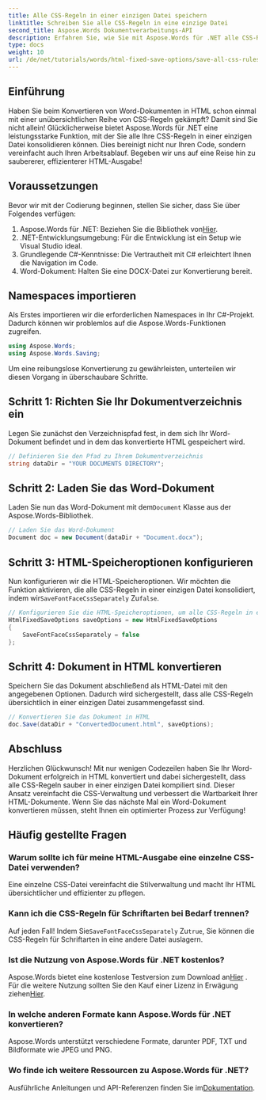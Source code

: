 ```yaml
---
title: Alle CSS-Regeln in einer einzigen Datei speichern
linktitle: Schreiben Sie alle CSS-Regeln in eine einzige Datei
second_title: Aspose.Words Dokumentverarbeitungs-API
description: Erfahren Sie, wie Sie mit Aspose.Words für .NET alle CSS-Regeln in eine einzige Datei schreiben, wenn Sie Dokumente mit HtmlFixedSaveOptions speichern. Folgen Sie diesem ausführlichen Tutorial für eine Schritt-für-Schritt-Anleitung.
type: docs
weight: 10
url: /de/net/tutorials/words/html-fixed-save-options/save-all-css-rules-in-single-file/
---
```

## Einführung

Haben Sie beim Konvertieren von Word-Dokumenten in HTML schon einmal mit einer unübersichtlichen Reihe von CSS-Regeln gekämpft? Damit sind Sie nicht allein! Glücklicherweise bietet Aspose.Words für .NET eine leistungsstarke Funktion, mit der Sie alle Ihre CSS-Regeln in einer einzigen Datei konsolidieren können. Dies bereinigt nicht nur Ihren Code, sondern vereinfacht auch Ihren Arbeitsablauf. Begeben wir uns auf eine Reise hin zu saubererer, effizienterer HTML-Ausgabe!

## Voraussetzungen

Bevor wir mit der Codierung beginnen, stellen Sie sicher, dass Sie über Folgendes verfügen:

1.  Aspose.Words für .NET: Beziehen Sie die Bibliothek von[Hier](https://releases.aspose.com/words/net/).
2. .NET-Entwicklungsumgebung: Für die Entwicklung ist ein Setup wie Visual Studio ideal.
3. Grundlegende C#-Kenntnisse: Die Vertrautheit mit C# erleichtert Ihnen die Navigation im Code.
4. Word-Dokument: Halten Sie eine DOCX-Datei zur Konvertierung bereit.

## Namespaces importieren

Als Erstes importieren wir die erforderlichen Namespaces in Ihr C#-Projekt. Dadurch können wir problemlos auf die Aspose.Words-Funktionen zugreifen.

```csharp
using Aspose.Words;
using Aspose.Words.Saving;
```

Um eine reibungslose Konvertierung zu gewährleisten, unterteilen wir diesen Vorgang in überschaubare Schritte.

## Schritt 1: Richten Sie Ihr Dokumentverzeichnis ein

Legen Sie zunächst den Verzeichnispfad fest, in dem sich Ihr Word-Dokument befindet und in dem das konvertierte HTML gespeichert wird.

```csharp
// Definieren Sie den Pfad zu Ihrem Dokumentverzeichnis
string dataDir = "YOUR DOCUMENTS DIRECTORY";
```

## Schritt 2: Laden Sie das Word-Dokument

 Laden Sie nun das Word-Dokument mit dem`Document` Klasse aus der Aspose.Words-Bibliothek.

```csharp
// Laden Sie das Word-Dokument
Document doc = new Document(dataDir + "Document.docx");
```

## Schritt 3: HTML-Speicheroptionen konfigurieren

 Nun konfigurieren wir die HTML-Speicheroptionen. Wir möchten die Funktion aktivieren, die alle CSS-Regeln in einer einzigen Datei konsolidiert, indem wir`SaveFontFaceCssSeparately` Zu`false`.

```csharp
// Konfigurieren Sie die HTML-Speicheroptionen, um alle CSS-Regeln in eine Datei zu schreiben
HtmlFixedSaveOptions saveOptions = new HtmlFixedSaveOptions 
{ 
    SaveFontFaceCssSeparately = false 
};
```

## Schritt 4: Dokument in HTML konvertieren

Speichern Sie das Dokument abschließend als HTML-Datei mit den angegebenen Optionen. Dadurch wird sichergestellt, dass alle CSS-Regeln übersichtlich in einer einzigen Datei zusammengefasst sind.

```csharp
// Konvertieren Sie das Dokument in HTML
doc.Save(dataDir + "ConvertedDocument.html", saveOptions);
```

## Abschluss

Herzlichen Glückwunsch! Mit nur wenigen Codezeilen haben Sie Ihr Word-Dokument erfolgreich in HTML konvertiert und dabei sichergestellt, dass alle CSS-Regeln sauber in einer einzigen Datei kompiliert sind. Dieser Ansatz vereinfacht die CSS-Verwaltung und verbessert die Wartbarkeit Ihrer HTML-Dokumente. Wenn Sie das nächste Mal ein Word-Dokument konvertieren müssen, steht Ihnen ein optimierter Prozess zur Verfügung!

## Häufig gestellte Fragen

### Warum sollte ich für meine HTML-Ausgabe eine einzelne CSS-Datei verwenden?
Eine einzelne CSS-Datei vereinfacht die Stilverwaltung und macht Ihr HTML übersichtlicher und effizienter zu pflegen.

### Kann ich die CSS-Regeln für Schriftarten bei Bedarf trennen?
 Auf jeden Fall! Indem Sie`SaveFontFaceCssSeparately` Zu`true`, Sie können die CSS-Regeln für Schriftarten in eine andere Datei auslagern.

### Ist die Nutzung von Aspose.Words für .NET kostenlos?
 Aspose.Words bietet eine kostenlose Testversion zum Download an[Hier](https://releases.aspose.com/) . Für die weitere Nutzung sollten Sie den Kauf einer Lizenz in Erwägung ziehen[Hier](https://purchase.aspose.com/buy).

### In welche anderen Formate kann Aspose.Words für .NET konvertieren?
Aspose.Words unterstützt verschiedene Formate, darunter PDF, TXT und Bildformate wie JPEG und PNG.

### Wo finde ich weitere Ressourcen zu Aspose.Words für .NET?
 Ausführliche Anleitungen und API-Referenzen finden Sie im[Dokumentation](https://reference.aspose.com/words/net/).

